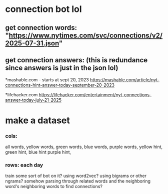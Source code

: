 # connection bot lol

## get connection words: "https://www.nytimes.com/svc/connections/v2/2025-07-31.json"

## get connection answers: (this is redundance since answers is just in the json lol)

\*mashable.com - starts at sept 20, 2023
https://mashable.com/article/nyt-connections-hint-answer-today-september-20-2023

\*lifehacker.com
https://lifehacker.com/entertainment/nyt-connections-answer-today-july-21-2025

# make a dataset

### cols:

all words,
yellow words, green words, blue words, purple words,
yellow hint, green hint, blue hint purple hint,

### rows: each day

train some sort of bot on it? using word2vec? using bigrams or other ngrams? somehow parsing through related words and the neighboring word's neighboring words to find connections?
